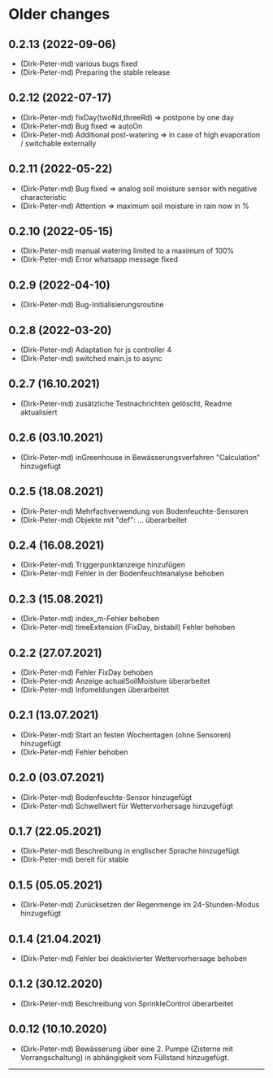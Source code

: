 # Older changes
## 0.2.13 (2022-09-06)
* (Dirk-Peter-md) various bugs fixed
* (Dirk-Peter-md) Preparing the stable release

## 0.2.12 (2022-07-17)
* (Dirk-Peter-md) fixDay(twoNd,threeRd) => postpone by one day
* (Dirk-Peter-md) Bug fixed => autoOn
* (Dirk-Peter-md) Additional post-watering => in case of high evaporation / switchable externally

## 0.2.11 (2022-05-22)
* (Dirk-Peter-md) Bug fixed => analog soil moisture sensor with negative characteristic
* (Dirk-Peter-md) Attention => maximum soil moisture in rain now in %

## 0.2.10 (2022-05-15)
* (Dirk-Peter-md) manual watering limited to a maximum of 100%
* (Dirk-Peter-md) Error whatsapp message fixed

## 0.2.9 (2022-04-10)
* (Dirk-Peter-md) Bug-Initialisierungsroutine

## 0.2.8 (2022-03-20)
* (Dirk-Peter-md) Adaptation for js controller 4
* (Dirk-Peter-md) switched main.js to async

## 0.2.7 (16.10.2021)
* (Dirk-Peter-md) zusätzliche Testnachrichten gelöscht, Readme aktualisiert

## 0.2.6 (03.10.2021)
* (Dirk-Peter-md) inGreenhouse in Bewässerungsverfahren "Calculation" hinzugefügt

## 0.2.5 (18.08.2021)
* (Dirk-Peter-md) Mehrfachverwendung von Bodenfeuchte-Sensoren
* (Dirk-Peter-md) Objekte mit \"def\": ... überarbeitet

## 0.2.4 (16.08.2021)
* (Dirk-Peter-md) Triggerpunktanzeige hinzufügen
* (Dirk-Peter-md) Fehler in der Bodenfeuchteanalyse behoben

## 0.2.3 (15.08.2021)
* (Dirk-Peter-md) index_m-Fehler behoben
* (Dirk-Peter-md) timeExtension (FixDay, bistabil) Fehler behoben

## 0.2.2 (27.07.2021)
* (Dirk-Peter-md) Fehler FixDay behoben
* (Dirk-Peter-md) Anzeige actualSoilMoisture überarbeitet
* (Dirk-Peter-md) Infomeldungen überarbeitet

## 0.2.1 (13.07.2021)
* (Dirk-Peter-md) Start an festen Wochentagen (ohne Sensoren) hinzugefügt
* (Dirk-Peter-md) Fehler behoben

## 0.2.0 (03.07.2021)
* (Dirk-Peter-md) Bodenfeuchte-Sensor hinzugefügt
* (Dirk-Peter-md) Schwellwert für Wettervorhersage hinzugefügt

## 0.1.7 (22.05.2021)
* (Dirk-Peter-md) Beschreibung in englischer Sprache hinzugefügt
* (Dirk-Peter-md) bereit für stable

## 0.1.5 (05.05.2021)
* (Dirk-Peter-md) Zurücksetzen der Regenmenge im 24-Stunden-Modus hinzugefügt

## 0.1.4 (21.04.2021)
* (Dirk-Peter-md) Fehler bei deaktivierter Wettervorhersage behoben

## 0.1.2 (30.12.2020)
* (Dirk-Peter-md) Beschreibung von SprinkleControl überarbeitet

## 0.0.12 (10.10.2020)
* (Dirk-Peter-md) Bewässerung über eine 2. Pumpe (Zisterne mit Vorrangschaltung) in abhängigkeit vom Füllstand hinzugefügt.


*************************************************************************************************************************************

